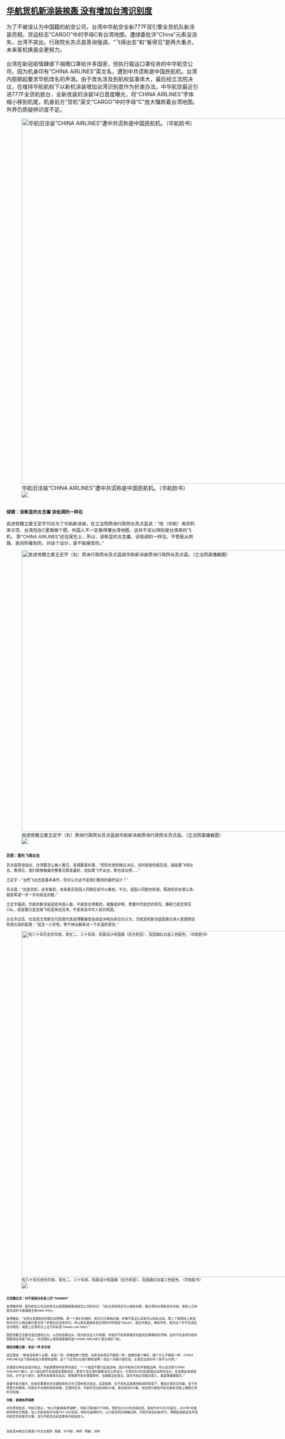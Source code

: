 <!--1608049020000-->
[华航货机新涂装挨轰 没有增加台湾识别度](https://www.rfa.org/mandarin/yataibaodao/gangtai/hx2-12152020110638.html)
------

<p/><p>为了不被误认为中国籍的航空公司，台湾中华航空全新<span>777F</span><span>双引擎全货机队新涂装亮相，货运标志</span><span>“CARGO”</span><span>中的字母</span><span>C<span>有台湾地图</span></span><span>，遭绿委批评</span><span>“China”</span><span>元素</span><span>没消失，台湾不突出。行政院长苏贞昌答询强调，</span><span>“</span><span>飞得出去</span><span>”</span><span>和</span><span>“</span><span>看得见</span><span>”</span><span>是两大重点，未来客机换装会更努力。</span><span><br/><br/></span><span><span>台湾在新冠</span>疫情肆虐下捐赠口罩给许多国家，但执行载运口罩任务的中华航空公司，因为机身印有</span><span>“CHINA AIRLINES”</span><span>英文名，遭到中共谎称是中国民航机。台湾内部掀起要求华航改名的声浪。由于改名涉及到航权兹事体大，最后经立法院决议，在维持华航航权下以新机涂装增加台湾识别度作为折衷办法。中华航空最近引进</span><span>777F</span><span>全货机抵台，全新改装的涂装</span><span>14</span><span>日首度曝光，将</span><span>“CHINA AIRLINES”</span><span>字体缩小移到机尾，机身前方</span><span>“</span><span>货机</span><span>”</span><span>英文</span><span>“CARGO”</span><span>中的字母</span><span>“C”</span><span>放大镶崁着台湾地图。外界仍质疑辨识度不足。</span><span/></p><p><span><figure class="image-richtext image-inline captioned" style="width:1280px;"><img alt="&#x534E;&#x822A;&#x65E7;&#x6D82;&#x88C5;&#x201C;CHINA AIRLINES&#x201D;&#x906D;&#x4E2D;&#x5171;&#x8C0E;&#x79F0;&#x662F;&#x4E2D;&#x56FD;&#x6C11;&#x822A;&#x673A;&#x3002;&#xFF08;&#x534E;&#x822A;&#x8138;&#x4E66;&#xFF09;" height="960" src="https://www.rfa.org/mandarin/yataibaodao/gangtai/hx2-12152020110638.html/4.jpeg/@@images/de3e6cb4-b3bf-42de-9679-5556d97959aa.jpeg" title="4.jpeg" width="1280"/><figcaption class="image-caption">华航旧涂装“CHINA AIRLINES”遭中共谎称是中国民航机。（华航脸书）</figcaption><small/><div id="zoomattribute"><a data-caption="&#x534E;&#x822A;&#x65E7;&#x6D82;&#x88C5;&#x201C;CHINA AIRLINES&#x201D;&#x906D;&#x4E2D;&#x5171;&#x8C0E;&#x79F0;&#x662F;&#x4E2D;&#x56FD;&#x6C11;&#x822A;&#x673A;&#x3002;&#xFF08;&#x534E;&#x822A;&#x8138;&#x4E66;&#xFF09;" data-fancybox="" href="https://www.rfa.org/mandarin/yataibaodao/gangtai/hx2-12152020110638.html/4.jpeg" id="single_image" title="&#x534E;&#x822A;&#x65E7;&#x6D82;&#x88C5;&#x201C;CHINA AIRLINES&#x201D;&#x906D;&#x4E2D;&#x5171;&#x8C0E;&#x79F0;&#x662F;&#x4E2D;&#x56FD;&#x6C11;&#x822A;&#x673A;&#x3002;&#xFF08;&#x534E;&#x822A;&#x8138;&#x4E66;&#xFF09;"><img src="/++plone++rfa-resources/img/icon-zoom.png"/></a></div></figure></span><span><br/><strong>绿委：该彰显的太含蓄</strong></span><strong> 该低调的一样在</strong><span><br/><br/><span>民进党籍立委王定宇</span></span><span>15</span><span>日为了华航新涂装，在立法院质询行政院长苏贞昌说：</span><span>“</span><span>他（华航）用货机来示范，台湾包在</span><span>C</span><span>里面做个图，外国人不一定看得懂台湾地图，这并不足以辨别是台湾来的飞机，</span><span> <span>那“</span></span><span>CHINA AIRLINES</span><span>”还在尾巴上，所以，该彰显的太含蓄，该低调的一样在。不管是从网路、民间所看到的，对这个设计，是不能接受的。</span><span>”</span></p><p><span><figure class="image-richtext image-inline captioned" style="width:1236px;"><img alt="&#x6C11;&#x8FDB;&#x515A;&#x7C4D;&#x7ACB;&#x59D4;&#x738B;&#x5B9A;&#x5B87;&#xFF08;&#x53F3;&#xFF09;&#x8D28;&#x8BE2;&#x884C;&#x653F;&#x9662;&#x957F;&#x82CF;&#x8D1E;&#x660C;&#x5C31;&#x534E;&#x822A;&#x65B0;&#x6D82;&#x88C5;&#x8D28;&#x8BE2;&#x884C;&#x653F;&#x9662;&#x957F;&#x82CF;&#x8D1E;&#x660C;&#x3002;&#xFF08;&#x7ACB;&#x6CD5;&#x9662;&#x76F4;&#x64AD;&#x622A;&#x56FE;&#xFF09;" height="739" src="https://www.rfa.org/mandarin/yataibaodao/gangtai/hx2-12152020110638.html/2.png/@@images/d3059a2f-9b5d-400a-8573-aa40cc5917a9.png" title="2.png" width="1236"/><figcaption class="image-caption">民进党籍立委王定宇（右）质询行政院长苏贞昌就华航新涂装质询行政院长苏贞昌。（立法院直播截图）</figcaption><small/><div id="zoomattribute"><a data-caption="&#x6C11;&#x8FDB;&#x515A;&#x7C4D;&#x7ACB;&#x59D4;&#x738B;&#x5B9A;&#x5B87;&#xFF08;&#x53F3;&#xFF09;&#x8D28;&#x8BE2;&#x884C;&#x653F;&#x9662;&#x957F;&#x82CF;&#x8D1E;&#x660C;&#x5C31;&#x534E;&#x822A;&#x65B0;&#x6D82;&#x88C5;&#x8D28;&#x8BE2;&#x884C;&#x653F;&#x9662;&#x957F;&#x82CF;&#x8D1E;&#x660C;&#x3002;&#xFF08;&#x7ACB;&#x6CD5;&#x9662;&#x76F4;&#x64AD;&#x622A;&#x56FE;&#xFF09;" data-fancybox="" href="https://www.rfa.org/mandarin/yataibaodao/gangtai/hx2-12152020110638.html/2.png" id="single_image" title="&#x6C11;&#x8FDB;&#x515A;&#x7C4D;&#x7ACB;&#x59D4;&#x738B;&#x5B9A;&#x5B87;&#xFF08;&#x53F3;&#xFF09;&#x8D28;&#x8BE2;&#x884C;&#x653F;&#x9662;&#x957F;&#x82CF;&#x8D1E;&#x660C;&#x5C31;&#x534E;&#x822A;&#x65B0;&#x6D82;&#x88C5;&#x8D28;&#x8BE2;&#x884C;&#x653F;&#x9662;&#x957F;&#x82CF;&#x8D1E;&#x660C;&#x3002;&#xFF08;&#x7ACB;&#x6CD5;&#x9662;&#x76F4;&#x64AD;&#x622A;&#x56FE;&#xFF09;"><img src="/++plone++rfa-resources/img/icon-zoom.png"/></a></div></figure></span><span><br/><strong>苏揆：要先飞得出去</strong></span><span><br/><br/><span>苏贞昌答询指出，台湾要怎么被人看见，是很要紧的事。</span></span><span>“</span><span>贵院也曾经做过决议，当时我曾经报告说，就是要飞得出去，看得见，我们能够被最完整看见那是最好，但如果飞不出去，那也是白搭……</span><span>”<br/><br/><span>王定宇：</span></span><span>“</span><span>当然飞出去是基本条件，院长认为这不是我们看到的最终设计？</span><span>”<br/><br/><span>苏贞昌：</span></span><span>“</span><span>这是货机，还有客机。未来委员及国人同胞应该可以看到。不过，请国人同胞也知道，蔡政府实在很认真，就是希望一步一步向前走的稳。</span><span>”<br/><br/><span>王定宇强调，华航的新涂装是给外国人看，不是给台湾看的，就像是护照，尊重中华航空的简写，像荷兰航空简写</span></span><span>CAL</span><span>，但是要凸显这架飞机是来自台湾，不是来自中华人民共和国。</span><span><br/><br/><span>台北市议员、社会民主党新生代民意代表苗博雅接受自由亚洲电台采访也认为，华航货机新涂装距离台湾人民理想还有很大段的距离：</span></span><span>“</span><span>是走一小步啦，等于伸出脚来试一下水温的感觉。</span><span>”</span></p><p><span><figure class="image-richtext image-inline captioned" style="width:1280px;"><img alt="&#x6709;&#x516D;&#x5341;&#x5E74;&#x5386;&#x53F2;&#x7684;&#x534E;&#x822A;&#xFF0C;&#x66FE;&#x5728;&#x4E8C;&#x3001;&#x4E09;&#x5341;&#x5E74;&#x524D;&#xFF0C;&#x673A;&#x5C3E;&#x8BBE;&#x8BA1;&#x6709;&#x56FD;&#x65D7;&#xFF08;&#x540E;&#x65B9;&#x673A;&#x578B;&#xFF09;&#xFF0C;&#x53CA;&#x56FD;&#x65D7;&#x7EA2;&#x767D;&#x84DD;&#x4E09;&#x8272;&#x914D;&#x8272;&#x3002;&#xFF08;&#x534E;&#x822A;&#x8138;&#x4E66;&#xFF09;" height="909" src="https://www.rfa.org/mandarin/yataibaodao/gangtai/hx2-12152020110638.html/5.jpeg/@@images/8d23d978-561d-4115-ba61-4255865e2882.jpeg" title="5.jpeg" width="1280"/><figcaption class="image-caption">有六十年历史的华航，曾在二、三十年前，机尾设计有国旗（后方机型），及国旗红白蓝三色配色。（华航脸书）</figcaption><small/><div id="zoomattribute"><a data-caption="&#x6709;&#x516D;&#x5341;&#x5E74;&#x5386;&#x53F2;&#x7684;&#x534E;&#x822A;&#xFF0C;&#x66FE;&#x5728;&#x4E8C;&#x3001;&#x4E09;&#x5341;&#x5E74;&#x524D;&#xFF0C;&#x673A;&#x5C3E;&#x8BBE;&#x8BA1;&#x6709;&#x56FD;&#x65D7;&#xFF08;&#x540E;&#x65B9;&#x673A;&#x578B;&#xFF09;&#xFF0C;&#x53CA;&#x56FD;&#x65D7;&#x7EA2;&#x767D;&#x84DD;&#x4E09;&#x8272;&#x914D;&#x8272;&#x3002;&#xFF08;&#x534E;&#x822A;&#x8138;&#x4E66;&#xFF09;" data-fancybox="" href="https://www.rfa.org/mandarin/yataibaodao/gangtai/hx2-12152020110638.html/5.jpeg" id="single_image" title="&#x6709;&#x516D;&#x5341;&#x5E74;&#x5386;&#x53F2;&#x7684;&#x534E;&#x822A;&#xFF0C;&#x66FE;&#x5728;&#x4E8C;&#x3001;&#x4E09;&#x5341;&#x5E74;&#x524D;&#xFF0C;&#x673A;&#x5C3E;&#x8BBE;&#x8BA1;&#x6709;&#x56FD;&#x65D7;&#xFF08;&#x540E;&#x65B9;&#x673A;&#x578B;&#xFF09;&#xFF0C;&#x53CA;&#x56FD;&#x65D7;&#x7EA2;&#x767D;&#x84DD;&#x4E09;&#x8272;&#x914D;&#x8272;&#x3002;&#xFF08;&#x534E;&#x822A;&#x8138;&#x4E66;&#xFF09;"><img src="/++plone++rfa-resources/img/icon-zoom.png"/></a></div></figure></span><strong><br/>无党籍议员：何不直接在机身上印</strong><span><strong>“TAIWAN”</strong><br/><br/><span>苗博雅举例，国外航空公司比较常见出现国旗图案或航空公司的标识。飞机主视觉其实可以很有创意，像台湾的长荣航空的涂装，曾放上日本受欢迎的卡通漫画主角</span></span><span>Hello Kitty</span><span>。</span><span><br/><br/><span>苗博雅说：</span></span><span>“</span><span>当然台湾遇到的问题比较特殊。第一个我们的旗帜，青天白日满地红旗，好像不是这么容易可以四处出现，第二个是国际上有没有共识什么物品能代表台湾？好像也还没有共识。所以其实最能彰显台湾的字样就是‘</span><span>Taiwan</span><span>’，就当作商品、商标字样，其实这个字不会违反任何规范，或放上台湾外交上主打的标语‘</span><span>Taiwan can help</span><span>’。</span><span>”<br/><br/><span>国民党籍立法委员温玉霞则认为，以目前疫情当头，观光航空业几乎停摆，华航好不容易靠着货机盈收支撑客机的开销，此时不应该把华航的预算用在涂装飞机上，何况国际上很多国家都知道</span></span><span>“CHINA AIRLINES”</span><span>是台湾的飞机。</span><span><br/></span><span><br/><strong>国民党籍立委：多此一举</strong></span><strong> 多花钱</strong><span><br/><br/><span>温玉霞说：</span></span><span>“</span><span>根本没有那个必要，多此一举。你增加那个图案，名称没有改还不都是一样，就跟你画个梅花、画个什么不都是一样，</span><span>CHINA AIRLINES</span><span>这个国际航线大家都知道啊，这个飞台湾台北他们都知道啊！改这个涂装只是花钱，生意会比较好吗？我不以为然。</span><span>”<br/><br/><span>交通部长林佳龙受访指出，华航需要聆听各界的意见：</span></span><span>“</span><span>一个就是不要引起误会嘛，因为华航有它的声誉跟品牌，所以这次把‘</span><span>CHINA AIRLINES</span><span>’缩小，这个就比较不会造成混淆跟误会；那至于说台湾的意象该怎么样设计，它现在针对货机是推出这样的设计，应该看起来就是货机。对于这个部分，各界也有很多的反应，那我想华航也需要聆听、去搜集这些意见，因为华航必须面对国人、就是乘客跟股东。</span><span>”<br/><br/><span>身兼华航大股东、航发会董事长的交通部政务次长王国材受访指出，这是短期、在不改名且能维持航线的前提下，增加台湾的识别度。至于外界更大的期待，将放在中长期的规划来做。王国材还说，华航的货运航线有</span></span><span>35</span><span>条、客运航线</span><span>100</span><span>条，他会努力敦促华航在客机涂装上增强台湾的识别度。</span><span><br/></span><span><br/><strong>华航：谢谢各界指教</strong></span><span><br/><br/><span>对外界的批评，华航只表示，</span></span><span>“</span><span>本公司谢谢各界指教</span><span>”</span><span>。华航订购</span><span>6</span><span>架</span><span>777</span><span>货机，预定在</span><span>2023</span><span>年完成交机，首架今年</span><span>12</span><span>月</span><span>1</span><span>日抵台，</span><span>2021</span><span>年</span><span>1</span><span>月底前将再交付两架，加上华航现有的</span><span>18</span><span>架</span><span>747-400</span><span>货机，明年后疫情时代，以</span><span>21</span><span>架货机的规模运转，开启华航货运新世代，预期疫苗配送及市场对航空货机需求大增，会为华航货运创造更多的现金收入。</span><span><br/><p><br/><br/><span>自由亚洲电台记者夏小华台北报导 </span><span> <span>责编：</span></span><span><span>许书婷、申铧   网编：洪伟<br/></span></span></p></span></p>
